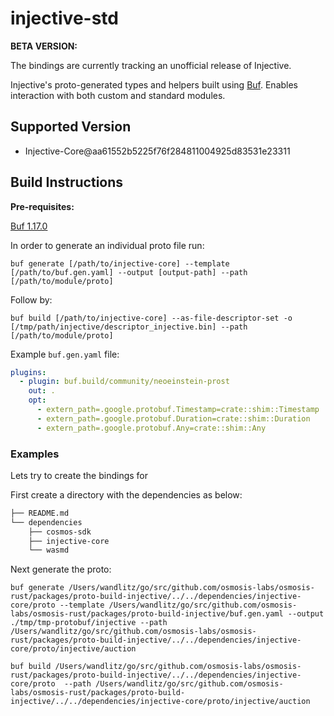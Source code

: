 # injective-std

**BETA VERSION:**

The bindings are currently tracking an unofficial release of Injective.

Injective's proto-generated types and helpers built using [Buf](https://github.com/bufbuild/buf). Enables interaction with both custom and standard modules.

## Supported Version

- Injective-Core@aa61552b5225f76f284811004925d83531e23311

## Build Instructions

**Pre-requisites:**

[Buf 1.17.0](https://github.com/bufbuild/buf)

In order to generate an individual proto file run:

```shell
buf generate [/path/to/injective-core] --template [/path/to/buf.gen.yaml] --output [output-path] --path [/path/to/module/proto]
```

Follow by:

```shell
buf build [/path/to/injective-core] --as-file-descriptor-set -o [/tmp/path/injective/descriptor_injective.bin] --path [/path/to/module/proto]
```

Example `buf.gen.yaml` file:

```yaml
plugins:
  - plugin: buf.build/community/neoeinstein-prost
    out: .
    opt:
      - extern_path=.google.protobuf.Timestamp=crate::shim::Timestamp
      - extern_path=.google.protobuf.Duration=crate::shim::Duration
      - extern_path=.google.protobuf.Any=crate::shim::Any
```

### Examples

Lets try to create the bindings for

First create a directory with the dependencies as below:

```bash
├── README.md
└── dependencies
    ├── cosmos-sdk
    ├── injective-core
    └── wasmd
```

Next generate the proto:

```shell
buf generate /Users/wandlitz/go/src/github.com/osmosis-labs/osmosis-rust/packages/proto-build-injective/../../dependencies/injective-core/proto --template /Users/wandlitz/go/src/github.com/osmosis-labs/osmosis-rust/packages/proto-build-injective/buf.gen.yaml --output ./tmp/tmp-protobuf/injective --path /Users/wandlitz/go/src/github.com/osmosis-labs/osmosis-rust/packages/proto-build-injective/../../dependencies/injective-core/proto/injective/auction
```

```shell
buf build /Users/wandlitz/go/src/github.com/osmosis-labs/osmosis-rust/packages/proto-build-injective/../../dependencies/injective-core/proto  --path /Users/wandlitz/go/src/github.com/osmosis-labs/osmosis-rust/packages/proto-build-injective/../../dependencies/injective-core/proto/injective/auction
```
